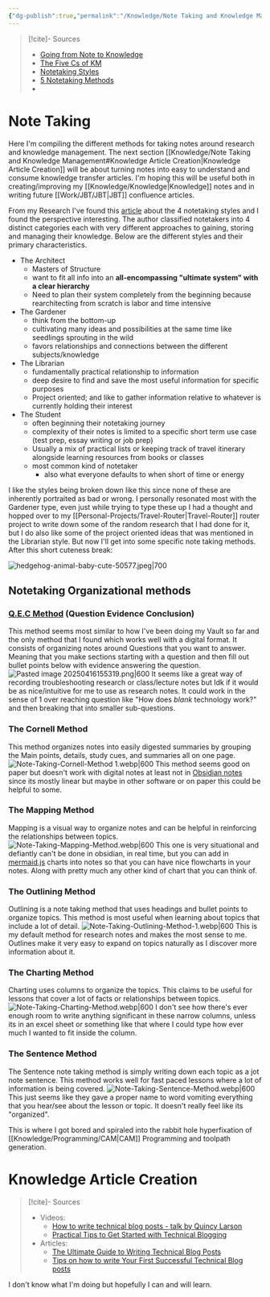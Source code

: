 ```yaml
---
{"dg-publish":true,"permalink":"/Knowledge/Note Taking and Knowledge Management/","tags":["writing/technical","skills/communication"]}
---
```



 

>[!cite]- Sources
>- [Going from Note to Knowledge](https://teachingresources.stanford.edu/resources/note-to-knowledge/) 
>- [The Five Cs of KM](https://lucidea.com/blog/the-five-cs-of-km-create-part-1-basics-connection-and-methods/) 
>- [Notetaking Styles](https://fortelabs.com/blog/the-4-notetaking-styles-how-to-choose-a-digital-notes-app-as-your-second-brain/) 
>- [5 Notetaking Methods](https://www.oxfordlearning.com/5-effective-note-taking-methods/) 
>- 
# Note Taking 

Here I'm compiling the different methods for taking notes around research and knowledge management. The next section [[Knowledge/Note Taking and Knowledge Management#Knowledge Article Creation\|Knowledge Article Creation]] will be about turning notes into easy to understand and consume knowledge transfer articles. I'm hoping this will be useful both in creating/improving my [[Knowledge/Knowledge\|Knowledge]] notes and in writing future [[Work/JBT/JBT\|JBT]] confluence articles. 

From my Research I've found this [article](https://fortelabs.com/blog/the-4-notetaking-styles-how-to-choose-a-digital-notes-app-as-your-second-brain/) about the 4 notetaking styles and I found the perspective interesting. The author classified notetakers into 4 distinct categories each with very different approaches to gaining, storing and managing their knowledge. Below are the different styles and their primary characteristics.

- The Architect 
	- Masters of Structure
	- want to fit all info into an **all-encompassing "ultimate system" with a clear hierarchy** 
	- Need to plan their system completely from the beginning because rearchitecting from scratch is labor and time intensive
- The Gardener 
	- think from the bottom-up 
	- cultivating many ideas and possibilities at the same time like seedlings sprouting in the wild
	- favors relationships and connections between the different subjects/knowledge
- The Librarian 
	- fundamentally practical relationship to information
	- deep desire to find and save the most useful information for specific purposes
	- Project oriented; and like to gather information relative to whatever is currently holding their interest
- The Student
	- often beginning their notetaking journey
	- complexity of their notes is limited to a specific short term use case (test prep, essay writing or job prep)
	- Usually a mix of practical lists or keeping track of travel itinerary alongside learning resources from books or classes
	- most common kind of notetaker 
		- also what everyone defaults to when short of time or energy 

I like the styles being broken down like this since none of these are inherently portraited as bad or wrong. I personally resonated most with the Gardener type, even just while trying to type these up I had a thought and hopped over to my [[Personal-Projects/Travel-Router\|Travel-Router]] router project to write down some of the random research that I had done for it, but I do also like some of the project oriented ideas that was mentioned in the Librarian style. But now I'll get into some specific note taking methods. After this short cuteness break:

![hedgehog-animal-baby-cute-50577.jpeg|700](/img/user/Knowledge/attachments/hedgehog-animal-baby-cute-50577.jpeg)

## Notetaking Organizational methods

### [Q.E.C Method](https://www.utsc.utoronto.ca/learningstrategies/qec-method#:~:text=Steps%20*%20Question:%20List%20questions%20based%20on,Conclusion:%20Summarize%20the%20evidence%20into%20a%20statement.) (Question Evidence Conclusion) 

This method seems most similar to how I've been doing my Vault so far and the only method that I found which works well with a digital format. It consists of organizing notes around Questions that you want to answer. Meaning that you make sections starting with a question and then fill out bullet points below with evidence answering the question.
![Pasted image 20250416155319.png|600](/img/user/Knowledge/attachments/Pasted%20image%2020250416155319.png)
 It seems like a great way of recording troubleshooting research or class/lecture notes but Idk if it would be as nice/intuitive for me to use as research notes. It could work in the sense of 1 over reaching question like "How does *blank* technology work?" and then breaking that into smaller sub-questions. 
### The Cornell Method

This method organizes notes into easily digested summaries by grouping the Main points, details, study cues, and summaries all on one page. 
![Note-Taking-Cornell-Method 1.webp|600](/img/user/Knowledge/attachments/Note-Taking-Cornell-Method%201.webp)
This method seems good on paper but doesn't work with digital notes at least not in [Obsidian notes](https://obsidian.md/) since its mostly linear but maybe in other software or on paper this could be helpful to some.

### The Mapping Method

Mapping is a visual way to organize notes and can be helpful in reinforcing the relationships between topics. 
![Note-Taking-Mapping-Method.webp|600](/img/user/Knowledge/attachments/Note-Taking-Mapping-Method.webp)
This one is very situational and defiantly can't be done in obsidian, in real time, but you can add in [mermaid.js](https://mermaid.js.org/) charts into notes so that you can have nice flowcharts in your notes. Along with pretty much any other kind of chart that you can think of.  
### The Outlining Method

Outlining is a note taking method that uses headings and bullet points to organize topics. This method is most useful when learning about topics that include a lot of detail.
![Note-Taking-Outlining-Method-1.webp|600](/img/user/Knowledge/attachments/Note-Taking-Outlining-Method-1.webp)
This is my default method for research notes and makes the most sense to me. Outlines make it very easy to expand on topics naturally as I discover more information about it.
### The Charting Method 
Charting uses columns to organize the topics. This claims to be useful for lessons that cover a lot of facts or relationships between topics.
![Note-Taking-Charting-Method.webp|600](/img/user/Knowledge/attachments/Note-Taking-Charting-Method.webp)
 I don't see how there's ever enough room to write anything significant in these narrow columns, unless its in an excel sheet or something like that where I could type how ever much I wanted to fit inside the column.
### The Sentence Method
The Sentence note taking method is simply writing down each topic as a jot note sentence. This method works well for fast paced lessons where a lot of information is being covered. 
![Note-Taking-Sentence-Method.webp|600](/img/user/Knowledge/attachments/Note-Taking-Sentence-Method.webp)
This just seems like they gave a proper name to word vomiting everything that you hear/see about the lesson or topic. It doesn't really feel like its "organized".

This is where I got bored and spiraled into the rabbit hole hyperfixation of [[Knowledge/Programming/CAM\|CAM]] Programming and toolpath generation. 
# Knowledge Article Creation

> [!cite]- Sources
> - Videos:
> 	- [How to write technical blog posts - talk by Quincy Larson](https://www.youtube.com/watch?v=YODPgBadj80) 
> 	- [Practical Tips to Get Started with Technical Blogging](https://www.youtube.com/watch?v=oykx3nfHszM&t=766s) 
> - Articles:
> 	- [The Ultimate Guide to Writing Technical Blog Posts](https://dev.to/blackgirlbytes/the-ultimate-guide-to-writing-technical-blog-posts-5464) 
> 	- [Tips on how to write Your First Successful Technical Blog posts](https://medium.com/quark-works/tips-on-how-to-write-your-first-successful-technical-blog-4cb65e5b4ce4) 

I don't know what I'm doing but hopefully I can and will learn.


